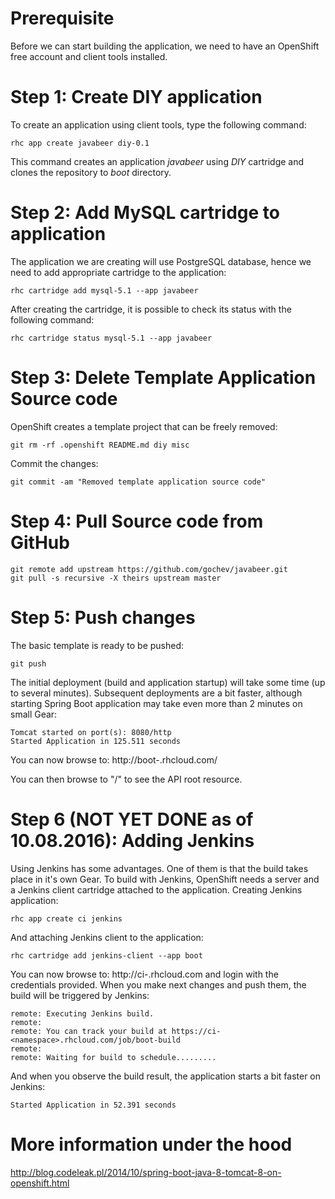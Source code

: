 # Prerequisite

Before we can start building the application, we need to have an OpenShift free account and client tools installed.

# Step 1: Create DIY application

To create an application using client tools, type the following command:

    rhc app create javabeer diy-0.1

This command creates an application *javabeer* using *DIY* cartridge and clones the repository to *boot* directory.

# Step 2: Add MySQL cartridge to application

The application we are creating will use PostgreSQL database, hence we need to add appropriate cartridge to the application:

	rhc cartridge add mysql-5.1 --app javabeer

After creating the cartridge, it is possible to check its status with the following command:

    rhc cartridge status mysql-5.1 --app javabeer

# Step 3: Delete Template Application Source code

OpenShift creates a template project that can be freely removed:

    git rm -rf .openshift README.md diy misc

Commit the changes:

    git commit -am "Removed template application source code"

# Step 4: Pull Source code from GitHub

    git remote add upstream https://github.com/gochev/javabeer.git
    git pull -s recursive -X theirs upstream master

# Step 5: Push changes

The basic template is ready to be pushed:

	git push

The initial deployment (build and application startup) will take some time (up to several minutes). Subsequent deployments are a bit faster, although starting Spring Boot application may take even more than 2 minutes on small Gear:

	Tomcat started on port(s): 8080/http
	Started Application in 125.511 seconds

You can now browse to: http://boot-<namespace>.rhcloud.com/

You can then browse to "/" to see the API root resource.

# Step 6 (NOT YET DONE as of 10.08.2016): Adding Jenkins

Using Jenkins has some advantages. One of them is that the build takes place in it's own Gear. To build with Jenkins, OpenShift needs a server and a Jenkins client cartridge attached to the application. Creating Jenkins application:

	rhc app create ci jenkins

And attaching Jenkins client to the application:

	rhc cartridge add jenkins-client --app boot

You can now browse to: http://ci-<namespace>.rhcloud.com and login with the credentials provided. When you make next changes and push them, the build will be triggered by Jenkins:

	remote: Executing Jenkins build.
	remote:
	remote: You can track your build at https://ci-<namespace>.rhcloud.com/job/boot-build
	remote:
	remote: Waiting for build to schedule.........

And when you observe the build result, the application starts a bit faster on Jenkins:

	Started Application in 52.391 seconds

# More information under the hood

http://blog.codeleak.pl/2014/10/spring-boot-java-8-tomcat-8-on-openshift.html
